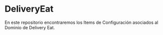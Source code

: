 # DeliveryEat
En este repositorio encontraremos los Items de Configuración asociados al Dominio de Delivery Eat.
